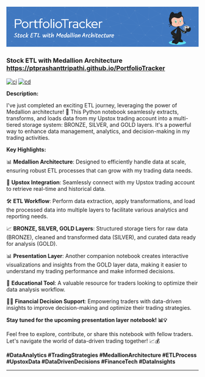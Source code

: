 [![Header](https://raw.githubusercontent.com/PtPrashantTripathi/PortfolioTracker/main/.github/github-header-image.png)](https://ptprashanttripathi.github.io/PortfolioTracker)

### Stock ETL with Medallion Architecture https://ptprashanttripathi.github.io/PortfolioTracker

[![ci](https://github.com/PtPrashantTripathi/PortfolioTracker/actions/workflows/ci.yml/badge.svg)](https://github.com/PtPrashantTripathi/PortfolioTracker/actions/workflows/ci.yml) [![cd](https://github.com/PtPrashantTripathi/PortfolioTracker/actions/workflows/cd.yml/badge.svg)](https://github.com/PtPrashantTripathi/PortfolioTracker/actions/workflows/cd.yml)

**Description:**

I've just completed an exciting ETL journey, leveraging the power of Medallion architecture! 🚀 This Python notebook seamlessly extracts, transforms, and loads data from my Upstox trading account into a multi-tiered storage system: BRONZE, SILVER, and GOLD layers. It's a powerful way to enhance data management, analytics, and decision-making in my trading activities.

**Key Highlights:**

📊 **Medallion Architecture**: Designed to efficiently handle data at scale, ensuring robust ETL processes that can grow with my trading data needs.

🔗 **Upstox Integration**: Seamlessly connect with my Upstox trading account to retrieve real-time and historical data.

🛠️ **ETL Workflow**: Perform data extraction, apply transformations, and load the processed data into multiple layers to facilitate various analytics and reporting needs.

📈 **BRONZE, SILVER, GOLD Layers**: Structured storage tiers for raw data (BRONZE), cleaned and transformed data (SILVER), and curated data ready for analysis (GOLD).

📊 **Presentation Layer**: Another companion notebook creates interactive visualizations and insights from the GOLD layer data, making it easier to understand my trading performance and make informed decisions.

📓 **Educational Tool**: A valuable resource for traders looking to optimize their data analysis workflow.

👩‍💼 **Financial Decision Support**: Empowering traders with data-driven insights to improve decision-making and optimize their trading strategies.

**Stay tuned for the upcoming presentation layer notebook! 📊💡**

Feel free to explore, contribute, or share this notebook with fellow traders. Let's navigate the world of data-driven trading together! 📈💰

**#DataAnalytics #TradingStrategies #MedallionArchitecture #ETLProcess #UpstoxData #DataDrivenDecisions #FinanceTech #DataInsights**

---
